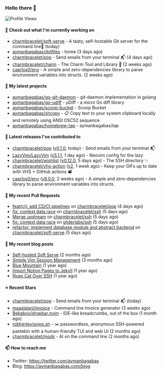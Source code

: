 ### Hello there 👋

![Profile Views](https://komarev.com/ghpvc/?username=aymanbagabas&label=PROFILE+VIEWS)

#### 👷 Check out what I'm currently working on

- [charmbracelet/soft-serve](https://github.com/charmbracelet/soft-serve) - A tasty, self-hostable Git server for the command line🍦 (today)
- [aymanbagabas/dotfiles](https://github.com/aymanbagabas/dotfiles) - home (3 days ago)
- [charmbracelet/pop](https://github.com/charmbracelet/pop) - Send emails from your terminal 📬 (4 days ago)
- [charmbracelet/charm](https://github.com/charmbracelet/charm) - The Charm Tool and Library 🌟 (2 weeks ago)
- [caarlos0/env](https://github.com/caarlos0/env) - A simple and zero-dependencies library to parse environment variables into structs. (2 weeks ago)

#### 🌱 My latest projects

- [aymanbagabas/go-git-daemon](https://github.com/aymanbagabas/go-git-daemon) - git-daemon implementation in golang
- [aymanbagabas/go-udiff](https://github.com/aymanbagabas/go-udiff) - µDiff - a micro Go diff library
- [aymanbagabas/scoop-bucket](https://github.com/aymanbagabas/scoop-bucket) - Scoop Bucket
- [aymanbagabas/shcopy](https://github.com/aymanbagabas/shcopy) - 📋 Copy text to your system clipboard locally and remotely using ANSI OSC52 sequence
- [aymanbagabas/homebrew-tap](https://github.com/aymanbagabas/homebrew-tap) - aymanbagabas/tap

#### 🔭 Latest releases I've contributed to

- [charmbracelet/pop](https://github.com/charmbracelet/pop) ([v0.1.0](https://github.com/charmbracelet/pop/releases/tag/v0.1.0), today) - Send emails from your terminal 📬
- [LazyVim/LazyVim](https://github.com/LazyVim/LazyVim) ([v5.1.1](https://github.com/LazyVim/LazyVim/releases/tag/v5.1.1), 1 day ago) - Neovim config for the lazy
- [charmbracelet/wishlist](https://github.com/charmbracelet/wishlist) ([v0.12.0](https://github.com/charmbracelet/wishlist/releases/tag/v0.12.0), 5 days ago) - The SSH directory ✨
- [charmbracelet/vhs-action](https://github.com/charmbracelet/vhs-action) ([v2](https://github.com/charmbracelet/vhs-action/releases/tag/v2), 1 week ago) - Keep your GIFs up to date with VHS &#43; GitHub actions 📽️
- [caarlos0/env](https://github.com/caarlos0/env) ([v9.0.0](https://github.com/caarlos0/env/releases/tag/v9.0.0), 2 weeks ago) - A simple and zero-dependencies library to parse environment variables into structs.

#### 🔨 My recent Pull Requests

- [feat(ci): add CD/CI pipelines](https://github.com/charmbracelet/pop/pull/2) on [charmbracelet/pop](https://github.com/charmbracelet/pop) (4 days ago)
- [fix: context data race](https://github.com/charmbracelet/ssh/pull/4) on [charmbracelet/ssh](https://github.com/charmbracelet/ssh) (5 days ago)
- [Merge upstream](https://github.com/charmbracelet/ssh/pull/3) on [charmbracelet/ssh](https://github.com/charmbracelet/ssh) (5 days ago)
- [fix: context data race](https://github.com/gliderlabs/ssh/pull/209) on [gliderlabs/ssh](https://github.com/gliderlabs/ssh) (5 days ago)
- [refactor: implement database module and abstract backend](https://github.com/charmbracelet/soft-serve/pull/337) on [charmbracelet/soft-serve](https://github.com/charmbracelet/soft-serve) (5 days ago)

#### 📜 My recent blog posts

- [Self-hosted Soft Serve](https://aymanbagabas.com/blog/2023/04/28/self-hosted-soft-serve.html) (2 months ago)
- [Simple Vim Session Management](https://aymanbagabas.com/blog/2023/04/13/simple-vim-session-management.html) (3 months ago)
- [Blue Mountain](https://aymanbagabas.com/blog/2022/06/02/blue-mountain.html) (1 year ago)
- [Import Notion Pages to Jekyll](https://aymanbagabas.com/blog/2022/03/29/import-notion-pages-to-jekyll.html) (1 year ago)
- [Nyan Cat Over SSH](https://aymanbagabas.com/blog/2022/03/25/nyan-cat-over-ssh.html) (1 year ago)

#### ⭐ Recent Stars

- [charmbracelet/pop](https://github.com/charmbracelet/pop) - Send emails from your terminal 📬 (today)
- [maaslalani/invoice](https://github.com/maaslalani/invoice) - Command line invoice generator (3 weeks ago)
- [Bekaboo/dropbar.nvim](https://github.com/Bekaboo/dropbar.nvim) - IDE-like breadcrumbs, out of the box (1 month ago)
- [robherley/snips.sh](https://github.com/robherley/snips.sh) - ✂️ passwordless, anonymous SSH-powered pastebin with a human-friendly TUI and web UI (2 months ago)
- [charmbracelet/mods](https://github.com/charmbracelet/mods) - AI on the command line (2 months ago)

#### 📫 How to reach me

- Twitter: https://twitter.com/aymanbagabas
- Blog: https://aymanbagabas.com/blog

